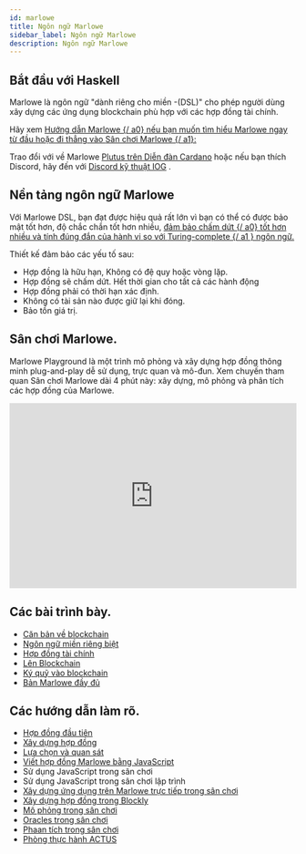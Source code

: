 ```yaml
---
id: marlowe
title: Ngôn ngữ Marlowe
sidebar_label: Ngôn ngữ Marlowe
description: Ngôn ngữ Marlowe
---
```


## Bắt đầu với Haskell

Marlowe là ngôn ngữ "dành riêng cho miền -(DSL)" cho phép người dùng xây dựng các ứng dụng blockchain phù hợp với các hợp đồng tài chính.

Hãy xem [ Hướng dẫn Marlowe {/ a0} nếu bạn muốn tìm hiểu Marlowe ngay từ đầu hoặc đi thẳng vào ](https://alpha.marlowe.iohkdev.io/doc/marlowe/tutorials/index.html)[ Sân chơi Marlowe {/ a1}:](https://alpha.marlowe.iohkdev.io/)

[](https://alpha.marlowe.iohkdev.io/)

Trao đổi với về Marlowe [Plutus trên Diễn đàn Cardano](https://forum.cardano.org/c/developers/cardano-marlowe/149) hoặc nếu bạn thích Discord, hãy đến với [Discord kỹ thuật IOG](https://t.me/IOHK_Marlowe) .

## Nền tảng ngôn ngữ Marlowe

Với Marlowe DSL, bạn đạt được hiệu quả rất lớn vì bạn có thể có được bảo mật tốt hơn, độ chắc chắn tốt hơn nhiều, [ đảm bảo chấm dứt {/ a0} tốt hơn nhiều và tính đúng đắn của hành vi so với ](https://en.wikipedia.org/wiki/Halting_problem) [ Turing-complete {/ a1 } ngôn ngữ.](https://en.wikipedia.org/wiki/Turing_completeness)

Thiết kế đảm bảo các yếu tố sau:

- Hợp đồng là hữu hạn,  Không có đệ quy hoặc vòng lặp.
- Hợp đồng sẽ chấm dứt. Hết thời gian cho tất cả các hành động
- Hợp đồng phải có thời hạn xác định.
- Không có tài sản nào được giữ lại khi đóng.
- Bảo tồn giá trị.

## Sân chơi Marlowe.

Marlowe Playground là một trình mô phỏng và xây dựng hợp đồng thông minh plug-and-play dễ sử dụng, trực quan và mô-đun. Xem chuyến tham quan Sân chơi Marlowe dài 4 phút này: xây dựng, mô phỏng và phân tích các hợp đồng của Marlowe.

<iframe width="100%" height="325" src="https://youtu.be/bJWM2eJMaXw" frameborder="0" allow="accelerometer; autoplay; clipboard-write; encrypted-media; gyroscope; picture-in-picture fullscreen"></iframe>

## Các bài trình bày.

- [Căn bản về blockchain ](https://youtu.be/HuesykLxsBM)
- [Ngôn ngữ miền riêng biệt](https://www.youtube.com/watch?v=_vJcFdIJOdg)
- [Hợp đồng tài chính ](https://www.youtube.com/watch?v=8KjGjtuJa4M)
- [Lên Blockchain](https://www.youtube.com/watch?v=3LjVAXjmTIY)
- [Ký quỹ vào blockchain ](https://youtu.be/loJUypCitnw)
- [Bản Marlowe đầy đủ](https://youtu.be/TtyLBfANjEM)

## Các hướng dẫn làm rõ.

- [Hợp đồng đầu tiên](https://www.youtube.com/watch?v=es4qpcHxr0I)
- [Xây dựng hợp đồng ](https://www.youtube.com/watch?v=DS_ebkGwmXw)
- [Lựa chọn và quan sát ](https://www.youtube.com/watch?v=25fnB7C8mPE)
- [Viết hợp đồng Marlowe bằng JavaScript ](https://www.youtube.com/watch?v=6tkZ3hlYZ7k)
- Sử dụng JavaScript trong sân chơi
- Sử dụng JavaScript trong sân chơi lập trình
- [Xây dựng ứng dụng trên Marlowe trực tiếp trong sân chơi](https://www.youtube.com/watch?v=9lHkCq0H4pw)
- [Xây dựng hợp đồng trong Blockly ](https://www.youtube.com/watch?v=9SKB5MfA_L8)
- [Mô phỏng trong sân chơi ](https://www.youtube.com/watch?v=3aFoN2wg9oc)
- [Oracles trong sân chơi ](https://www.youtube.com/watch?v=LsTQEPMxyIU)
- [Phaan tích trong sân chơi](https://www.youtube.com/watch?v=VmoUAifui38)
- [Phòng thực hành ACTUS  ](https://www.youtube.com/watch?v=6PPWFZEfkks)
